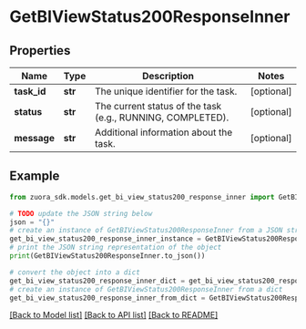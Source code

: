 # GetBIViewStatus200ResponseInner


## Properties

Name | Type | Description | Notes
------------ | ------------- | ------------- | -------------
**task_id** | **str** | The unique identifier for the task. | [optional] 
**status** | **str** | The current status of the task (e.g., RUNNING, COMPLETED). | [optional] 
**message** | **str** | Additional information about the task. | [optional] 

## Example

```python
from zuora_sdk.models.get_bi_view_status200_response_inner import GetBIViewStatus200ResponseInner

# TODO update the JSON string below
json = "{}"
# create an instance of GetBIViewStatus200ResponseInner from a JSON string
get_bi_view_status200_response_inner_instance = GetBIViewStatus200ResponseInner.from_json(json)
# print the JSON string representation of the object
print(GetBIViewStatus200ResponseInner.to_json())

# convert the object into a dict
get_bi_view_status200_response_inner_dict = get_bi_view_status200_response_inner_instance.to_dict()
# create an instance of GetBIViewStatus200ResponseInner from a dict
get_bi_view_status200_response_inner_from_dict = GetBIViewStatus200ResponseInner.from_dict(get_bi_view_status200_response_inner_dict)
```
[[Back to Model list]](../README.md#documentation-for-models) [[Back to API list]](../README.md#documentation-for-api-endpoints) [[Back to README]](../README.md)


